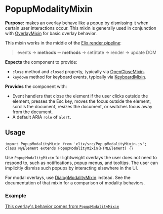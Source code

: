 # PopupModalityMixin

**Purpose:** makes an overlay behave like a popup by dismissing it when certain user interactions occur. This mixin is generally used in conjunction with [OverlayMixin](OverlayMixin) for basic overlay behavior.

This mixin works in the middle of the [Elix render pipeline](/documentation#elix-render-pipeline):

> events → **methods** ➞ **methods** → setState → render → update DOM

**Expects** the component to provide:
* `close` method and `closed` property, typically via [OpenCloseMixin](OpenCloseMixin).
* `keydown` method for keyboard events, typically via [KeyboardMixin](KeyboardMixin).

**Provides** the component with:
* Event handlers that close the element if the user clicks outside the element, presses the Esc key, moves the focus outside the element, scrolls the document, resizes the document, or switches focus away from the document.
* A default ARIA `role` of `alert`.


## Usage

    import PopupModalityMixin from 'elix/src/PopupModalityMixin.js';
    class MyElement extends PopupModalityMixin(HTMLElement) {}

Use `PopupModalityMixin` for lightweight overlays the user does not need to respond to, such as notifications, popup menus, and tooltips. The user can implicitly dismiss such popups by interacting elsewhere in the UI.

For modal overlays, use [DialogModalityMixin](DialogModalityMixin) instead. See the documentation of that mixin for a comparison of modality behaviors.


### Example

[This overlay's behavior comes from `PopupModalityMixin`](/demos/popup.html)
